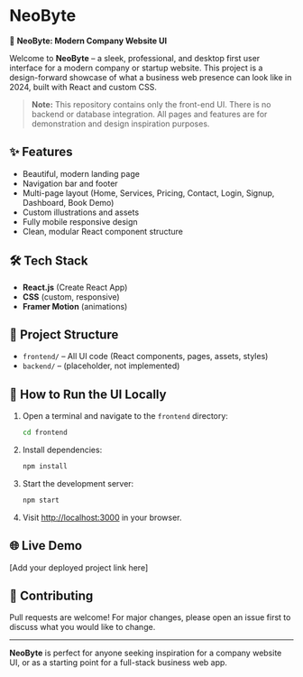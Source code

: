 # NeoByte

🚀 **NeoByte: Modern Company Website UI**

Welcome to **NeoByte** – a sleek, professional, and desktop first user interface for a modern company or startup website. This project is a design-forward showcase of what a business web presence can look like in 2024, built with React and custom CSS.

> **Note:** This repository contains only the front-end UI. There is no backend or database integration. All pages and features are for demonstration and design inspiration purposes.

## ✨ Features
- Beautiful, modern landing page
- Navigation bar and footer
- Multi-page layout (Home, Services, Pricing, Contact, Login, Signup, Dashboard, Book Demo)
- Custom illustrations and assets
- Fully mobile responsive design
- Clean, modular React component structure

## 🛠️ Tech Stack
- **React.js** (Create React App)
- **CSS** (custom, responsive)
- **Framer Motion** (animations)

## 📂 Project Structure
- `frontend/` – All UI code (React components, pages, assets, styles)
- `backend/` – (placeholder, not implemented)

## 🚦 How to Run the UI Locally
1. Open a terminal and navigate to the `frontend` directory:
   ```bash
   cd frontend
   ```
2. Install dependencies:
   ```bash
   npm install
   ```
3. Start the development server:
   ```bash
   npm start
   ```
4. Visit [http://localhost:3000](http://localhost:3000) in your browser.

## 🌐 Live Demo
[Add your deployed project link here]

## 🤝 Contributing
Pull requests are welcome! For major changes, please open an issue first to discuss what you would like to change.

---

**NeoByte** is perfect for anyone seeking inspiration for a company website UI, or as a starting point for a full-stack business web app.
